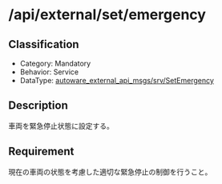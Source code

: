 # /api/external/set/emergency

## Classification

- Category: Mandatory
- Behavior: Service
- DataType: [autoware_external_api_msgs/srv/SetEmergency](https://github.com/tier4/autoware_api_msgs/blob/develop/autoware_external_api_msgs/srv/SetEmergency.srv)

## Description

車両を緊急停止状態に設定する。

## Requirement

現在の車両の状態を考慮した適切な緊急停止の制御を行うこと。

